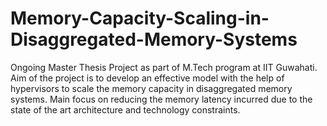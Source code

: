 # Memory-Capacity-Scaling-in-Disaggregated-Memory-Systems
Ongoing Master Thesis Project as part of M.Tech program at IIT Guwahati. Aim of the project is to develop an effective model with the help of hypervisors to scale the memory capacity in disaggregated memory systems. Main focus on reducing the memory latency incurred due to the state of the art architecture and technology constraints.
